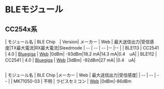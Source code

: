 # BLEモジュール

## CC254x系

| モジュール名 | BLE Chip　| Version| メーカー | Web | 最大送信出力|受信感度|TX最大電流|RX最大電流|Sleedmode
| -- | -- | -- |-- |-- |
| BLE113 | CC2541 | 4.0 | [Bluegiga](http://www.bluegiga.com/) | [Web](https://www.bluegiga.com/en-US/products/ble113-bluetooth-smart-module/) |0dBm| -93dBm|18.2 mA|14.3 mA|0.4　uA|
| BLE112 | CC2541 | 4.0 | [Bluegiga](http://www.bluegiga.com/) | [Web](https://www.bluegiga.com/en-US/products/ble113-bluetooth-smart-module/) |3dBm| -92dBm|27 mA| |0.4　uA|

##

| モジュール名 | BLE Chip |メーカー | Web | 最大送信出力|受信感度|
| -- | -- | -- |
| MK71050-03 | 不明 | ラピスセミコン | [Web](http://www.lapis-semi.com/jp/semicon/telecom/landing/mk71050-03.html) |0dBm|-86dBm
